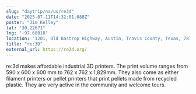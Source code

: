 ```yaml
---
slug: "daytrip/na/us/re3d"
date: "2025-07-11T14:32:01.688Z"
poster: "Jim Kelley"
lat: "30.22671"
lng: "-97.68018"
location: "1201, Old Bastrop Highway, Austin, Travis County, Texas, 78742, United States"
title: "re:3D"
external_url: https://re3d.org/
---
```

re:3d makes affordable industrial 3D printers.  The print volume ranges from 590 x 600 x 600 mm to 762 x 762 x 1,829mm. They also come as either filament printers or pellet printers that print pellets made from recycled plastic.  They are very active in the community and welcome tours.